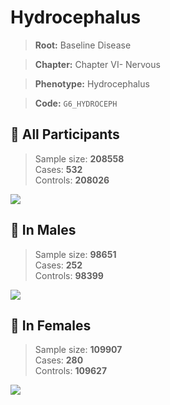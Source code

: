 # Hydrocephalus

> **Root:** Baseline Disease  

> **Chapter:** Chapter VI- Nervous  

> **Phenotype:** Hydrocephalus  

> **Code:** `G6_HYDROCEPH`

## 🧪 All Participants  
> Sample size: **208558**  
> Cases: **532**  
> Controls: **208026**
<img src="/Disease/Figures/ALL/Incidence/G6_HYDROCEPH.png"/>
<CsvTable src="/Disease_Data/ALL/Incidence/COX_G6_HYDROCEPH.csv" label="🔍 View full results" />

## 👨 In Males  
> Sample size: **98651**  
> Cases: **252**  
> Controls: **98399**
<img src="/Disease/Figures/Male/Incidence/G6_HYDROCEPH.png"/>
<CsvTable src="/Disease_Data/Male/Incidence/COX_G6_HYDROCEPH.csv" label="🔍 View full results" />

## 👩 In Females  
> Sample size: **109907**  
> Cases: **280**  
> Controls: **109627**
<img src="/Disease/Figures/Female/Incidence/G6_HYDROCEPH.png"/>
<CsvTable src="/Disease_Data/Female/Incidence/COX_G6_HYDROCEPH.csv" label="🔍 View full results" />
